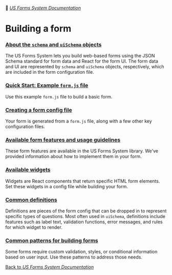 :book: [*US Forms System Documentation*](docs/README.md)

# Building a form

### [About the `schema` and `uiSchema` objects](about-the-schema-and-uischema-objects.md)

The US Forms System lets you build web-based forms using the JSON Schema standard for form data and React for the form UI. The form data and UI are represented by `schema` and `uiSchema` objects, respectively, which are included in the form configuration file.

### [Quick Start: Example `form.js` file](quick-start-example-formjs-file.md)

Use this example `form.js` file to build a basic form.

### [Creating a form config file](creating-a-form-config-file.md)

Your form is generated from a `form.js` file, along with a few other key configuration files.

### [Available form features and usage guidelines](available-form-features-and-usage-guidelines.md)

These form features are available in the US Forms System library. We've provided information about how to implement them in your form.

### [Available widgets](available-widgets.md)

Widgets are React components that return specific HTML form elements. Set these widgets in a config file while building your form.

### [Common definitions](common-definitions.md)

Definitions are pieces of the form config that can be dropped in to represent specific types of questions. Most often used in `uiSchema`, definitions include features such as label text, validation functions, error messages, and rules for which widget to render.

### [Common patterns for building forms](common-patterns-for-building-forms.md)

Some forms require custom validation, styles, or conditional information based on user input. Use these patterns to address those needs.

[Back to *US Forms System Documentation*](docs/README.md)
